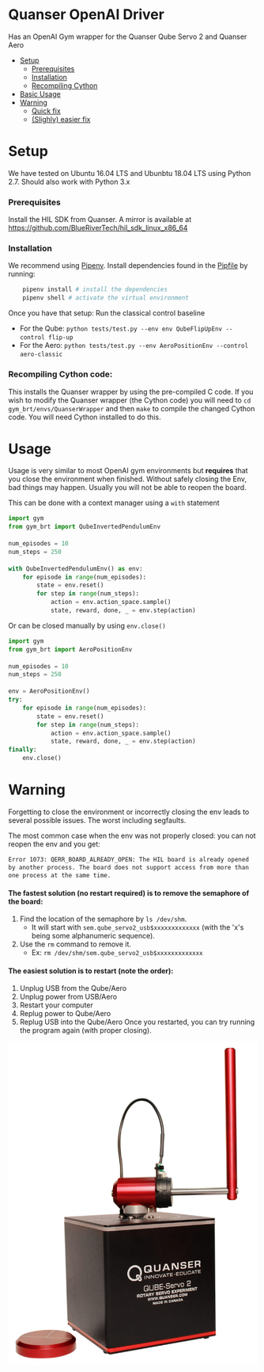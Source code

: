 # Quanser OpenAI Driver
Has an OpenAI Gym wrapper for the Quanser Qube Servo 2 and Quanser Aero

- [Setup](#setup)
    - [Prerequisites](#prerequisites)
    - [Installation](#installation)
    - [Recompiling Cython](#recompiling-cython-code)
- [Basic Usage](#usage)
- [Warning](#warning)
    - [Quick fix](#the-fastest-solution-no-restart-required-is-to-remove-the-semaphore-of-the-board)
    - [(Slighly) easier fix](#the-easiest-solution-is-to-restart-note-the-order)


# Setup
We have tested on Ubuntu 16.04 LTS and Ubunbtu 18.04 LTS using Python 2.7. Should also work with Python 3.x<br>

### Prerequisites
Install the HIL SDK from Quanser. A mirror is available at https://github.com/BlueRiverTech/hil_sdk_linux_x86_64

### Installation
We recommend using [Pipenv](https://docs.pipenv.org/). Install dependencies found in the [Pipfile](./Pipfile) by running:<br>
```bash
    pipenv install # install the dependencies
    pipenv shell # activate the virtual environment
```

Once you have that setup: Run the classical control baseline<br>
- For the Qube: `python tests/test.py --env env QubeFlipUpEnv --control flip-up`
- For the Aero: `python tests/test.py --env AeroPositionEnv --control aero-classic`

### Recompiling Cython code:
This installs the Quanser wrapper by using the pre-compiled C code.
If you wish to modify the Quanser wrapper (the Cython code) you will need to `cd gym_brt/envs/QuanserWrapper` and then `make` to compile the changed Cython code.
You will need Cython installed to do this.


# Usage
Usage is very similar to most OpenAI gym environments but **requires** that you close the environment when finished.
Without safely closing the Env, bad things may happen. Usually you will not be able to reopen the board.

This can be done with a context manager using a `with` statement
```python
import gym
from gym_brt import QubeInvertedPendulumEnv

num_episodes = 10
num_steps = 250

with QubeInvertedPendulumEnv() as env:
    for episode in range(num_episodes):
        state = env.reset()
        for step in range(num_steps):
            action = env.action_space.sample()
            state, reward, done, _ = env.step(action)
```

Or can be closed manually by using `env.close()`
```python
import gym
from gym_brt import AeroPositionEnv

num_episodes = 10
num_steps = 250

env = AeroPositionEnv()
try:
    for episode in range(num_episodes):
        state = env.reset()
        for step in range(num_steps):
            action = env.action_space.sample()
            state, reward, done, _ = env.step(action)
finally:
    env.close()
```


# Warning
Forgetting to close the environment or incorrectly closing the env leads to several possible issues. The worst including segfaults.

The most common case when the env was not properly closed: you can not reopen the env and you get:
```
Error 1073: QERR_BOARD_ALREADY_OPEN: The HIL board is already opened by another process. The board does not support access from more than one process at the same time.
```

#### The fastest solution (no restart required) is to remove the semaphore of the board:
1. Find the location of the semaphore by `ls /dev/shm`.
    - It will start with `sem.qube_servo2_usb$xxxxxxxxxxxxx` (with the 'x's being some alphanumeric sequence).
1. Use the `rm` command to remove it.
    - Ex: `rm /dev/shm/sem.qube_servo2_usb$xxxxxxxxxxxxx` 

#### The easiest solution is to restart (note the order):
1. Unplug USB from the Qube/Aero
1. Unplug power from USB/Aero
1. Restart your computer
1. Replug power to Qube/Aero
1. Replug USB into the Qube/Aero
Once you restarted, you can try running the program again (with proper closing).

![Qube Standing Up](./QUBE-Servo_2_angled_pendulum.jpg)
